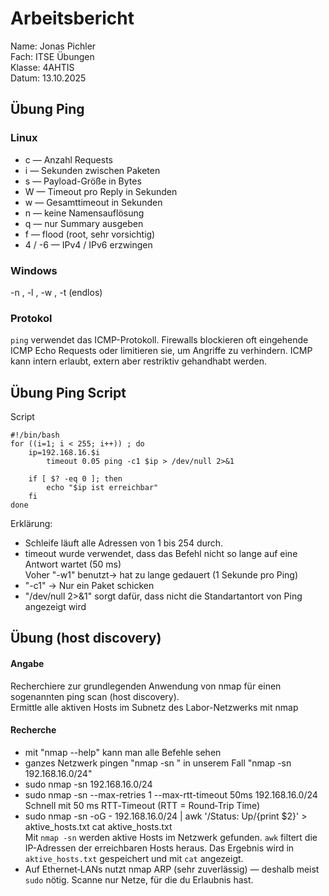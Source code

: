 # Arbeitsbericht   
Name: Jonas Pichler   
Fach: ITSE Übungen   
Klasse: 4AHTIS   
Datum: 13.10.2025   

## Übung Ping
### Linux
- c <count> — Anzahl Requests 
- i <interval> — Sekunden zwischen Paketen 
- s <size> — Payload-Größe in Bytes
- W <timeout> — Timeout pro Reply in Sekunden
- w <deadline> — Gesamttimeout in Sekunden
- n — keine Namensauflösung
- q — nur Summary ausgeben
- f — flood (root, sehr vorsichtig)
- 4 / -6 — IPv4 / IPv6 erzwingen


### Windows 
-n <count>, -l <size>, -w <timeout-ms>, -t (endlos)
### Protokol
`ping` verwendet das ICMP-Protokoll. Firewalls blockieren oft eingehende ICMP Echo Requests oder limitieren sie, um Angriffe zu verhindern. ICMP kann intern erlaubt, extern aber restriktiv gehandhabt werden.

## Übung Ping Script
Script
```
#!/bin/bash
for ((i=1; i < 255; i++)) ; do
    ip=192.168.16.$i
        timeout 0.05 ping -c1 $ip > /dev/null 2>&1

    if [ $? -eq 0 ]; then
        echo "$ip ist erreichbar"
    fi
done
```

Erklärung:
- Schleife läuft alle Adressen von 1 bis 254 durch.
- timeout wurde verwendet, dass das Befehl nicht so lange auf eine Antwort wartet (50 ms)   
  Voher "-w1" benutzt-> hat zu lange gedauert (1 Sekunde pro Ping)
- "-c1" -> Nur ein Paket schicken
- "/dev/null 2>&1" sorgt dafür, dass nicht die Standartantort von Ping angezeigt wird

## Übung (host discovery)
#### Angabe
Recherchiere zur grundlegenden Anwendung von nmap für einen sogenannten ping scan (host discovery).   
Ermittle alle aktiven Hosts im Subnetz des Labor-Netzwerks mit nmap
#### Recherche
- mit "nmap --help" kann man alle Befehle sehen
- ganzes Netzwerk pingen "nmap -sn <netz>" in unserem Fall "nmap -sn 192.168.16.0/24"
- sudo nmap -sn 192.168.16.0/24
- sudo nmap -sn --max-retries 1 --max-rtt-timeout 50ms 192.168.16.0/24
  Schnell mit 50 ms RTT‑Timeout (RTT = Round‑Trip Time)
- sudo nmap -sn -oG - 192.168.16.0/24 | awk '/Status: Up/{print $2}' > aktive_hosts.txt
cat aktive_hosts.txt    
Mit `nmap -sn` werden aktive Hosts im Netzwerk gefunden. `awk` filtert die IP-Adressen der erreichbaren Hosts heraus. Das Ergebnis wird in `aktive_hosts.txt` gespeichert und mit `cat` angezeigt.
- Auf Ethernet‑LANs nutzt nmap ARP (sehr zuverlässig) — deshalb meist `sudo` nötig. Scanne nur Netze, für die du Erlaubnis hast.









